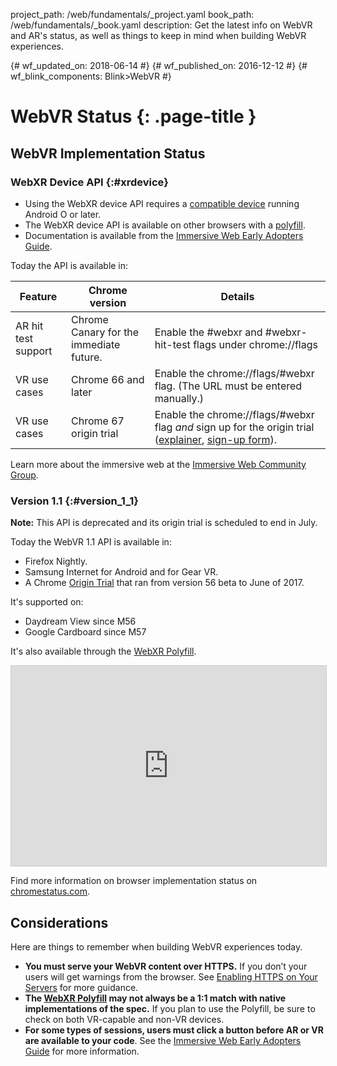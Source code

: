 project_path: /web/fundamentals/_project.yaml
book_path: /web/fundamentals/_book.yaml
description: Get the latest info on WebVR and AR's status, as well as things to keep in mind when building WebVR experiences.

{# wf_updated_on: 2018-06-14 #}
{# wf_published_on: 2016-12-12 #}
{# wf_blink_components: Blink>WebVR #}

# WebVR Status {: .page-title }

## WebVR Implementation Status

### WebXR Device API {:#xrdevice}

* Using the WebXR device API requires a
[compatible device](https://pr-6258-dot-web-central.appspot.com/ar/discover/supported-devices)
running Android O or later.
* The WebXR device API is available on other browsers with a
[polyfill](https://github.com/immersive-web/webxr-polyfill).
* Documentation is available from the [Immersive Web Early Adopters
Guide](https://immersive-web.github.io/webxr-reference/).

Today the API is available in:

| Feature | Chrome version | Details |
| ------- | -------------- | ------- |
| AR hit test support | Chrome Canary for the immediate future. | Enable the &num;webxr and &num;webxr-hit-test flags under chrome://flags |
| VR use cases | Chrome 66 and later | Enable the chrome://flags/#webxr flag. (The URL must be entered manually.) |
| VR use cases | Chrome 67 origin trial | Enable the chrome://flags/#webxr flag *and* sign up for the origin trial ([explainer](https://github.com/GoogleChrome/OriginTrials/blob/gh-pages/developer-guide.md), [sign-up form](http://bit.ly/OriginTrialSignup)). |

Learn more about the immersive web at the [Immersive Web Community Group](https://github.com/immersive-web).

### Version 1.1 {:#version_1_1}

**Note:** This API is deprecated and its origin trial is scheduled to end in
July.

Today the WebVR 1.1 API is available in:

* Firefox Nightly.
* Samsung Internet for Android and for Gear VR.
* A Chrome [Origin
Trial](https://github.com/GoogleChrome/OriginTrials/blob/gh-pages/developer-guide.md)
that ran from version 56 beta to June of 2017.

It's supported on:

 * Daydream View since M56
 * Google Cardboard since M57

It's also available through the [WebXR
Polyfill](https://github.com/immersive-web/webxr-polyfill).

<iframe width="100%" height="320"
  src="https://www.chromestatus.com/feature/4532810371039232?embed"
  style="border: 1px solid #CCC" allowfullscreen>
</iframe>

Find more information on browser implementation status on
[chromestatus.com](https://www.chromestatus.com/features/4532810371039232).

## Considerations

Here are things to remember when building WebVR experiences today.

* **You must serve your WebVR content over HTTPS.** If you don’t your users will
  get warnings from the browser. See [Enabling HTTPS on Your
  Servers](/web/fundamentals/security/encrypt-in-transit/enable-https)
  for more guidance.
* **The [WebXR Polyfill](https://github.com/immersive-web/webxr-polyfill) may not
  always be a 1:1 match with native implementations of the spec.** If you plan
  to use the Polyfill, be sure to check on both VR-capable and non-VR devices.
* **For some types of sessions, users must click a button before
  AR or VR are available to your code**. See the [Immersive Web Early Adopters
  Guide](https://immersive-web.github.io/webxr-reference/) for more information.
